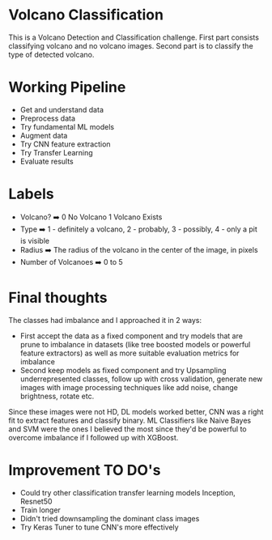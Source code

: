 # Volcano Classification


This is a Volcano Detection and Classification challenge.
First part consists classifying volcano and no volcano images.
Second part is to classify the type of detected volcano.

# Working Pipeline
- Get and understand data
- Preprocess data
- Try fundamental ML models
- Augment data
- Try CNN feature extraction
- Try Transfer Learning
- Evaluate results

# Labels
- Volcano? ➡️ 0 No Volcano 1 Volcano Exists
- Type ➡️ 1 - definitely a volcano, 2 - probably, 3 - possibly, 4 - only a pit is visible
- Radius ➡️ The radius of the volcano in the center of the image, in pixels
- Number of Volcanoes ➡️ 0 to 5


# Final thoughts
The classes had imbalance and I approached it in 2 ways: 
- First accept the data as a fixed component and try models that are prune to imbalance in datasets (like tree boosted models or powerful feature extractors) as well as more suitable evaluation metrics for imbalance
- Second keep models as fixed component and try Upsampling underrepresented classes, follow up with cross validation, generate new images with image processing techniques like add noise, change brightness, rotate etc.

Since these images were not HD, DL models worked better, CNN was a right fit to extract features and classify binary.
ML Classifiers like Naive Bayes and SVM were the ones I believed the most since they'd be powerful to overcome imbalance if I followed up with XGBoost. 


# Improvement TO DO's
- Could try other classification transfer learning models Inception, Resnet50
- Train longer
- Didn't tried downsampling the dominant class images
- Try Keras Tuner to tune CNN's more effectively

